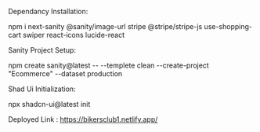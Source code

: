 Dependancy Installation:

  npm i next-sanity @sanity/image-url stripe @stripe/stripe-js use-shopping-cart swiper react-icons lucide-react

Sanity Project Setup:

  npm create sanity@latest -- --templete clean --create-project "Ecommerce" --dataset production

Shad Ui Initialization:

  npx shadcn-ui@latest init

Deployed Link : https://bikersclub1.netlify.app/

